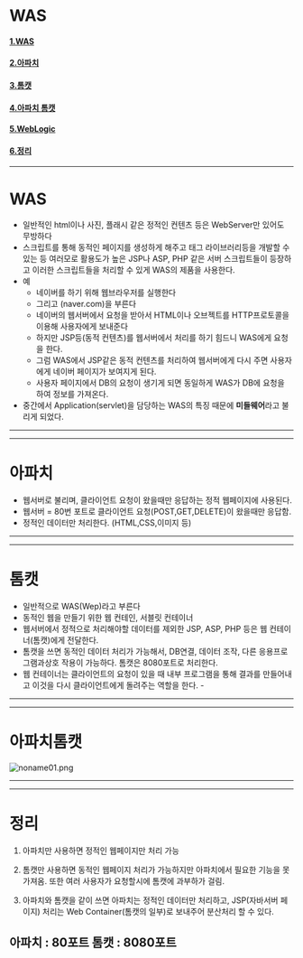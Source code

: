 # WAS

#### [1.WAS](#WAS)<br>
#### [2.아파치](#아파치)<br>
#### [3.톰캣](#톰캣)<br>
#### [4.아파치 톰캣](#아파치톰캣)<br>
#### [5.WebLogic](#WebLogic)<br>
#### [6.정리](#정리)<br>

-----------
# WAS 
- 일반적인 html이나 사진, 플래시 같은 정적인 컨텐츠 등은 WebServer만 있어도 무방하다
- 스크립트를 통해  동적인 페이지를 생성하게 해주고 태그 라이브러리등을 개발할 수 있는 등 여러모로 활용도가 높은 JSP나 ASP, PHP 같은 서버 스크립트들이 등장하고 이러한 스크립트들을 처리할 수 있게 WAS의 제품을 사용한다.
- 예
  - 네이버를 하기 위해 웹브라우저를 실행한다
  - 그리고 (naver.com)을 부른다
  - 네이버의 웹서버에서 요청을 받아서 HTML이나 오브젝트를 HTTP프로토콜을 이용해 사용자에게 보내준다
  - 하지만 JSP등(동적 컨텐츠)를 웹서버에서 처리를 하기 힘드니 WAS에게 요청을 한다.
  - 그럼 WAS에서 JSP같은 동적 컨텐츠를 처리하여 웹서버에게 다시 주면 사용자에게 네이버 페이지가 보여지게 된다.
  - 사용자 페이지에서 DB의 요청이 생기게 되면 동일하게 WAS가 DB에 요청을 하여 정보를 가져온다.
- 중간에서 Application(servlet)을 담당하는 WAS의 특징 때문에 **미들웨어**라고 불리게 되었다.
--------

--------
# 아파치
-  웹서버로 불리며, 클라이언트 요청이 왔을때만 응답하는 정적 웹페이지에 사용된다.
-  웹서버 = 80번 포트로 클라이언트 요청(POST,GET,DELETE)이 왔을때만 응답함.
-  정적인 데이터만 처리한다. (HTML,CSS,이미지 등)
--------

-----------
# 톰캣 
- 일반적으로 WAS(Wep)라고 부른다
- 동적인 웹을 만들기 위한 웹 컨테인, 서블릿 컨테이너
- 웹서버에서 정적으로 처리해야할 데이터를 제외한 JSP, ASP, PHP 등은 웹 컨테이너(톰캣)에게 전달한다.
- 톰캣을 쓰면 동적인 데이터 처리가 가능해서, DB연결, 데이터 조작, 다른 응용프로그램과상호 작용이 가능하다. 톰캣은 8080포트로 처리한다.
- 웹 컨테이너는 클라이언트의 요청이 있을 때 내부 프로그램을 통해 결과를 만들어내고 이것을 다시 클라이언트에게 돌려주는 역할을 한다. -
--------

-----------
# 아파치톰캣 
![noname01.png](https://i.postimg.cc/65sJVP8T/noname01.png)

--------

-----------
# 정리 
1. 아파치만 사용하면 정적인 웹페이지만 처리 가능

2. 톰캣만 사용하면 동적인 웹페이지 처리가 가능하지만 아파치에서 필요한 기능을 못가져옴. 또한 여러 사용자가 요청할시에 톰캣에 과부하가 걸림.

3. 아파치와 톰캣을 같이 쓰면 아파치는 정적인 데이터만 처리하고, JSP(자바서버 페이지) 처리는 Web Container(톰캣의 일부)로 보내주어 분산처리 할 수 있다.

아파치 : 80포트
톰캣 : 8080포트
--------


